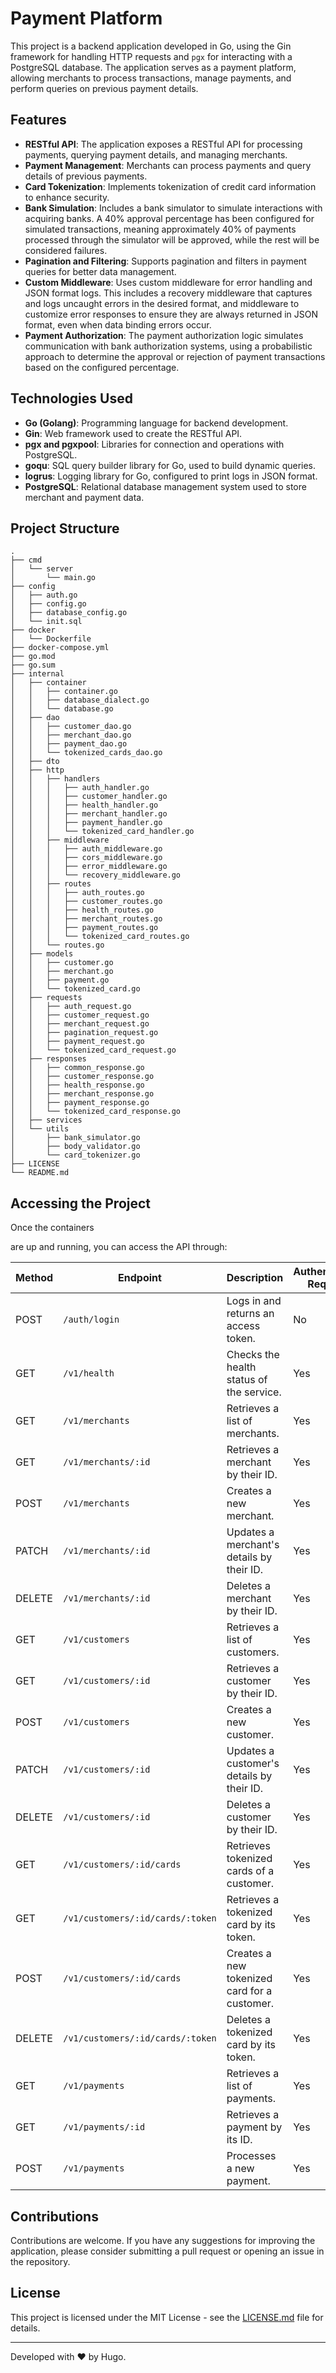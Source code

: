 # Payment Platform

This project is a backend application developed in Go, using the Gin framework for handling HTTP requests and `pgx` for interacting with a PostgreSQL database. The application serves as a payment platform, allowing merchants to process transactions, manage payments, and perform queries on previous payment details.

## Features

- **RESTful API**: The application exposes a RESTful API for processing payments, querying payment details, and managing merchants.
- **Payment Management**: Merchants can process payments and query details of previous payments.
- **Card Tokenization**: Implements tokenization of credit card information to enhance security.
- **Bank Simulation**: Includes a bank simulator to simulate interactions with acquiring banks. A 40% approval percentage has been configured for simulated transactions, meaning approximately 40% of payments processed through the simulator will be approved, while the rest will be considered failures.
- **Pagination and Filtering**: Supports pagination and filters in payment queries for better data management.
- **Custom Middleware**: Uses custom middleware for error handling and JSON format logs. This includes a recovery middleware that captures and logs uncaught errors in the desired format, and middleware to customize error responses to ensure they are always returned in JSON format, even when data binding errors occur.
- **Payment Authorization**: The payment authorization logic simulates communication with bank authorization systems, using a probabilistic approach to determine the approval or rejection of payment transactions based on the configured percentage.

## Technologies Used

- **Go (Golang)**: Programming language for backend development.
- **Gin**: Web framework used to create the RESTful API.
- **pgx and pgxpool**: Libraries for connection and operations with PostgreSQL.
- **goqu**: SQL query builder library for Go, used to build dynamic queries.
- **logrus**: Logging library for Go, configured to print logs in JSON format.
- **PostgreSQL**: Relational database management system used to store merchant and payment data.

## Project Structure

```
.
├── cmd
│   └── server
│       └── main.go
├── config
│   ├── auth.go
│   ├── config.go
│   ├── database_config.go
│   └── init.sql
├── docker
│   └── Dockerfile
├── docker-compose.yml
├── go.mod
├── go.sum
├── internal
│   ├── container
│   │   ├── container.go
│   │   ├── database_dialect.go
│   │   └── database.go
│   ├── dao
│   │   ├── customer_dao.go
│   │   ├── merchant_dao.go
│   │   ├── payment_dao.go
│   │   └── tokenized_cards_dao.go
│   ├── dto
│   ├── http
│   │   ├── handlers
│   │   │   ├── auth_handler.go
│   │   │   ├── customer_handler.go
│   │   │   ├── health_handler.go
│   │   │   ├── merchant_handler.go
│   │   │   ├── payment_handler.go
│   │   │   └── tokenized_card_handler.go
│   │   ├── middleware
│   │   │   ├── auth_middleware.go
│   │   │   ├── cors_middleware.go
│   │   │   ├── error_middleware.go
│   │   │   └── recovery_middleware.go
│   │   ├── routes
│   │   │   ├── auth_routes.go
│   │   │   ├── customer_routes.go
│   │   │   ├── health_routes.go
│   │   │   ├── merchant_routes.go
│   │   │   ├── payment_routes.go
│   │   │   └── tokenized_card_routes.go
│   │   └── routes.go
│   ├── models
│   │   ├── customer.go
│   │   ├── merchant.go
│   │   ├── payment.go
│   │   └── tokenized_card.go
│   ├── requests
│   │   ├── auth_request.go
│   │   ├── customer_request.go
│   │   ├── merchant_request.go
│   │   ├── pagination_request.go
│   │   ├── payment_request.go
│   │   └── tokenized_card_request.go
│   ├── responses
│   │   ├── common_response.go
│   │   ├── customer_response.go
│   │   ├── health_response.go
│   │   ├── merchant_response.go
│   │   ├── payment_response.go
│   │   └── tokenized_card_response.go
│   ├── services
│   └── utils
│       ├── bank_simulator.go
│       ├── body_validator.go
│       └── card_tokenizer.go
├── LICENSE
└── README.md

```

## Accessing the Project

Once the containers

 are up and running, you can access the API through:

| Method | Endpoint                           | Description                                       | Authentication Required |
|--------|------------------------------------|---------------------------------------------------|-------------------------|
| POST   | `/auth/login`                      | Logs in and returns an access token.              | No                      |
| GET    | `/v1/health`                       | Checks the health status of the service.          | Yes                     |
| GET    | `/v1/merchants`                    | Retrieves a list of merchants.                    | Yes                     |
| GET    | `/v1/merchants/:id`                | Retrieves a merchant by their ID.                 | Yes                     |
| POST   | `/v1/merchants`                    | Creates a new merchant.                           | Yes                     |
| PATCH  | `/v1/merchants/:id`                | Updates a merchant's details by their ID.         | Yes                     |
| DELETE | `/v1/merchants/:id`                | Deletes a merchant by their ID.                   | Yes                     |
| GET    | `/v1/customers`                    | Retrieves a list of customers.                    | Yes                     |
| GET    | `/v1/customers/:id`                | Retrieves a customer by their ID.                 | Yes                     |
| POST   | `/v1/customers`                    | Creates a new customer.                           | Yes                     |
| PATCH  | `/v1/customers/:id`                | Updates a customer's details by their ID.         | Yes                     |
| DELETE | `/v1/customers/:id`                | Deletes a customer by their ID.                   | Yes                     |
| GET    | `/v1/customers/:id/cards`          | Retrieves tokenized cards of a customer.          | Yes                     |
| GET    | `/v1/customers/:id/cards/:token`   | Retrieves a tokenized card by its token.          | Yes                     |
| POST   | `/v1/customers/:id/cards`          | Creates a new tokenized card for a customer.      | Yes                     |
| DELETE | `/v1/customers/:id/cards/:token`   | Deletes a tokenized card by its token.            | Yes                     |
| GET    | `/v1/payments`                     | Retrieves a list of payments.                     | Yes                     |
| GET    | `/v1/payments/:id`                 | Retrieves a payment by its ID.                    | Yes                     |
| POST   | `/v1/payments`                     | Processes a new payment.                          | Yes                     |

## Contributions

Contributions are welcome. If you have any suggestions for improving the application, please consider submitting a pull request or opening an issue in the repository.

## License

This project is licensed under the MIT License - see the [LICENSE.md](LICENSE.md) file for details.

---

Developed with ❤ by Hugo.
